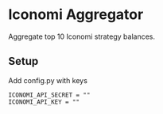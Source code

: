 # Iconomi Aggregator
Aggregate top 10 Iconomi strategy balances.


## Setup

Add config.py with keys

```
ICONOMI_API_SECRET = ""
ICONOMI_API_KEY = ""
```